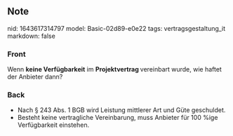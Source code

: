 ## Note
nid: 1643617314797
model: Basic-02d89-e0e22
tags: vertragsgestaltung_it
markdown: false

### Front
Wenn <b>keine Verfügbarkeit</b> im <b>Projektvertrag </b>vereinbart wurde, wie haftet der Anbieter dann?

### Back
<ul><li>Nach § 243 Abs. 1 BGB wird Leistung mittlerer Art und Güte geschuldet.</li><li>Besteht keine vertragliche Vereinbarung, muss Anbieter für 100 %ige Verfügbarkeit einstehen.</li></ul>
